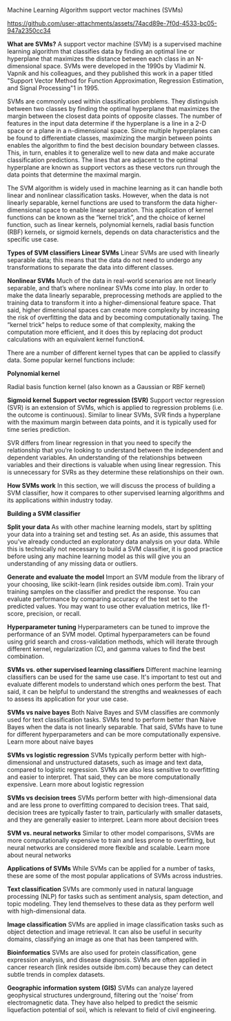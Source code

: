 Machine Learning Algorithm
support vector machines (SVMs)


https://github.com/user-attachments/assets/74acd89e-7f0d-4533-bc05-947a2350cc34


**What are SVMs?**
A support vector machine (SVM) is a supervised machine learning algorithm that classifies data by finding an optimal line or hyperplane that maximizes the distance between each class in an N-dimensional space. SVMs were developed in the 1990s by Vladimir N. Vapnik and his colleagues, and they published this work in a paper titled "Support Vector Method for Function Approximation, Regression Estimation, and Signal Processing"1 in 1995.

SVMs are commonly used within classification problems. They distinguish between two classes by finding the optimal hyperplane that maximizes the margin between the closest data points of opposite classes. The number of features in the input data determine if the hyperplane is a line in a 2-D space or a plane in a n-dimensional space. Since multiple hyperplanes can be found to differentiate classes, maximizing the margin between points enables the algorithm to find the best decision boundary between classes. This, in turn, enables it to generalize well to new data and make accurate classification predictions. The lines that are adjacent to the optimal hyperplane are known as support vectors as these vectors run through the data points that determine the maximal margin.

The SVM algorithm is widely used in machine learning as it can handle both linear and nonlinear classification tasks. However, when the data is not linearly separable, kernel functions are used to transform the data higher-dimensional space to enable linear separation. This application of kernel functions can be known as the “kernel trick”, and the choice of kernel function, such as linear kernels, polynomial kernels, radial basis function (RBF) kernels, or sigmoid kernels, depends on data characteristics and the specific use case.

**Types of SVM classifiers
Linear SVMs**
Linear SVMs are used with linearly separable data; this means that the data do not need to undergo any transformations to separate the data into different classes.

**Nonlinear SVMs**
Much of the data in real-world scenarios are not linearly separable, and that’s where nonlinear SVMs come into play. In order to make the data linearly separable, preprocessing methods are applied to the training data to transform it into a higher-dimensional feature space. That said, higher dimensional spaces can create more complexity by increasing the risk of overfitting the data and by becoming computationally taxing. The “kernel trick” helps to reduce some of that complexity, making the computation more efficient, and it does this by replacing dot product calculations with an equivalent kernel function4.

There are a number of different kernel types that can be applied to classify data. Some popular kernel functions include:

**Polynomial kernel**

Radial basis function kernel (also known as a Gaussian or RBF kernel)

**Sigmoid kernel**
**Support vector regression (SVR)**
Support vector regression (SVR) is an extension of SVMs, which is applied to regression problems (i.e. the outcome is continuous). Similar to linear SVMs, SVR finds a hyperplane with the maximum margin between data points, and it is typically used for time series prediction.

SVR differs from linear regression in that you need to specify the relationship that you’re looking to understand between the independent and dependent variables. An understanding of the relationships between variables and their directions is valuable when using linear regression. This is unnecessary for SVRs as they determine these relationships on their own.

**How SVMs work**
In this section, we will discuss the process of building a SVM classifier, how it compares to other supervised learning algorithms and its applications within industry today.

**Building a SVM classifier**

**Split your data**
As with other machine learning models, start by splitting your data into a training set and testing set. As an aside, this assumes that you’ve already conducted an exploratory data analysis on your data. While this is technically not necessary to build a SVM classifier, it is good practice before using any machine learning model as this will give you an understanding of any missing data or outliers.

**Generate and evaluate the model**
Import an SVM module from the library of your choosing, like scikit-learn (link resides outside ibm.com). Train your training samples on the classifier and predict the response. You can evaluate performance by comparing accuracy of the test set to the predicted values. You may want to use other evaluation metrics, like f1-score, precision, or recall.

**Hyperparameter tuning**
Hyperparameters can be tuned to improve the performance of an SVM model. Optimal hyperparameters can be found using grid search and cross-validation methods, which will iterate through different kernel, regularization (C), and gamma values to find the best combination.

**SVMs vs. other supervised learning classifiers**
Different machine learning classifiers can be used for the same use case. It's important to test out and evaluate different models to understand which ones perform the best. That said, it can be helpful to understand the strengths and weaknesses of each to assess its application for your use case.

**SVMs vs naive bayes**
Both Naive Bayes and SVM classifies are commonly used for text classification tasks. SVMs tend to perform better than Naive Bayes when the data is not linearly separable. That said, SVMs have to tune for different hyperparameters and can be more computationally expensive.
Learn more about naive bayes

**SVMs vs logistic regression**
SVMs typically perform better with high-dimensional and unstructured datasets, such as image and text data, compared to logistic regression. SVMs are also less sensitive to overfitting and easier to interpret. That said, they can be more computationally expensive.
Learn more about logistic regression

**SVMs vs decision trees**
SVMs perform better with high-dimensional data and are less prone to overfitting compared to decision trees. That said, decision trees are typically faster to train, particularly with smaller datasets, and they are generally easier to interpret.
Learn more about decision trees

**SVM vs. neural networks**
Similar to other model comparisons, SVMs are more computationally expensive to train and less prone to overfitting, but neural networks are considered more flexible and scalable.
Learn more about neural networks

**Applications of SVMs**
While SVMs can be applied for a number of tasks, these are some of the most popular applications of SVMs across industries.

**Text classification**
SVMs are commonly used in natural language processing (NLP) for tasks such as sentiment analysis, spam detection, and topic modeling. They lend themselves to these data as they perform well with high-dimensional data.

**Image classification**
SVMs are applied in image classification tasks such as object detection and image retrieval. It can also be useful in security domains, classifying an image as one that has been tampered with.

**Bioinformatics**
SVMs are also used for protein classification, gene expression analysis, and disease diagnosis. SVMs are often applied in cancer research (link resides outside ibm.com) because they can detect subtle trends in complex datasets.

**Geographic information system (GIS)**
SVMs can analyze layered geophysical structures underground, filtering out the 'noise' from electromagnetic data. They have also helped to predict the seismic liquefaction potential of soil, which is relevant to field of civil engineering.
